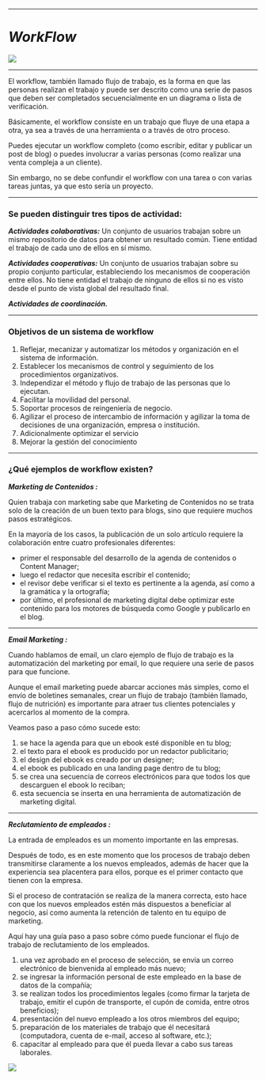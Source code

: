 
***

# _WorkFlow_

![](https://kameneprojects.com/wp-content/uploads/2017/06/google-drive-workflw-flujo-de-trabajo-consultoria-empresarial-alicante-kamene-projects-cloud-computing.jpg)


***

El workflow, también llamado flujo de trabajo, es la forma en que las personas realizan el trabajo y puede ser descrito como una serie de pasos que deben ser completados secuencialmente en un diagrama o lista de verificación.

Básicamente, el workflow consiste en un trabajo que fluye de una etapa a otra, ya sea a través de una herramienta o a través de otro proceso.

Puedes ejecutar un workflow completo (como escribir, editar y publicar un post de blog) o puedes involucrar a varias personas (como realizar una venta compleja a un cliente).

Sin embargo, no se debe confundir el workflow con una tarea o con varias tareas juntas, ya que esto sería un proyecto.
***

### **Se pueden distinguir tres tipos de actividad:**

_**Actividades colaborativas:**_ Un conjunto de usuarios trabajan sobre un mismo repositorio de datos para obtener un resultado común. Tiene entidad el trabajo de cada uno de ellos en sí mismo.

_**Actividades cooperativas:**_ Un conjunto de usuarios trabajan sobre su propio conjunto particular, estableciendo los mecanismos de cooperación entre ellos. No tiene entidad el trabajo de ninguno de ellos si no es visto desde el punto de vista global del resultado final.

_**Actividades de coordinación.**_

***

### **Objetivos de un sistema de workflow**
1. Reflejar, mecanizar y automatizar los métodos y organización en el sistema de información.
1. Establecer los mecanismos de control y seguimiento de los procedimientos organizativos.
1. Independizar el método y flujo de trabajo de las personas que lo ejecutan.
1. Facilitar la movilidad del personal.
1. Soportar procesos de reingeniería de negocio.
1. Agilizar el proceso de intercambio de información y agilizar la toma de decisiones de una organización, empresa o institución.
1. Adicionalmente optimizar el servicio
1. Mejorar la gestión del conocimiento


***

### **¿Qué ejemplos de workflow existen?**

**_Marketing de Contenidos :_**

Quien trabaja con marketing sabe que Marketing de Contenidos no se trata solo de la creación de un buen texto para blogs, sino que requiere muchos pasos estratégicos.

En la mayoría de los casos, la publicación de un solo artículo requiere la colaboración entre cuatro profesionales diferentes:
* primer el responsable del desarrollo de la agenda de contenidos o Content Manager;
* luego el redactor que necesita escribir el contenido;
* el revisor debe verificar si el texto es pertinente a la agenda, así como a la gramática y la ortografía;
* por último, el profesional de marketing digital debe optimizar este contenido para los motores de búsqueda como Google y publicarlo en el blog.

***

**_Email Marketing :_**

Cuando hablamos de email, un claro ejemplo de flujo de trabajo es la automatización del marketing por email, lo que requiere una serie de pasos para que funcione.

Aunque el email marketing puede abarcar acciones más simples, como el envío de boletines semanales, crear un flujo de trabajo (también llamado, flujo de nutrición) es importante para atraer tus clientes potenciales y acercarlos al momento de la compra.

Veamos paso a paso cómo sucede esto:
1. se hace la agenda para que un ebook esté disponible en tu blog;
1. el texto para el ebook es producido por un redactor publicitario;
1. el design del ebook es creado por un designer;
1. el ebook es publicado en una landing page dentro de tu blog;
1. se crea una secuencia de correos electrónicos para que todos los que descarguen el ebook lo reciban;
1. esta secuencia se inserta en una herramienta de automatización de marketing digital.

***

**_Reclutamiento de empleados :_**

La entrada de empleados es un momento importante en las empresas.

Después de todo, es en este momento que los procesos de trabajo deben transmitirse claramente a los nuevos empleados, además de hacer que la experiencia sea placentera para ellos, porque es el primer contacto que tienen con la empresa.

Si el proceso de contratación se realiza de la manera correcta, esto hace con que los nuevos empleados estén más dispuestos a beneficiar al negocio, así como aumenta la retención de talento en tu equipo de marketing.

Aquí hay una guía paso a paso sobre cómo puede funcionar el flujo de trabajo de reclutamiento de los empleados.

1. una vez aprobado en el proceso de selección, se envía un correo electrónico de bienvenida al empleado más nuevo;
1. se ingresar la información personal de este empleado en la base de datos de la compañía;
1. se realizan todos los procedimientos legales (como firmar la tarjeta de trabajo, emitir el cupón de transporte, el cupón de comida, entre otros beneficios);
1. presentación del nuevo empleado a los otros miembros del equipo;
1. preparación de los materiales de trabajo que él necesitará (computadora, cuenta de e-mail, acceso al software, etc.);
1. capacitar al empleado para que él pueda llevar a cabo sus tareas laborales.


![](https://www.neodoc.es/wp-content/uploads/2015/05/workflow.png)


